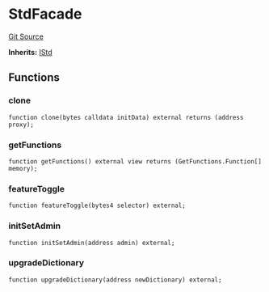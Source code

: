 # StdFacade
[Git Source](https://github.com/metacontract/mc/blob/b874bc295b567a7e9bd6d6c63dfe84df116a2f3a/src/std/interfaces/StdFacade.sol)

**Inherits:**
[IStd](../IStd.sol/interface.IStd.md)


## Functions
### clone


```solidity
function clone(bytes calldata initData) external returns (address proxy);
```

### getFunctions


```solidity
function getFunctions() external view returns (GetFunctions.Function[] memory);
```

### featureToggle


```solidity
function featureToggle(bytes4 selector) external;
```

### initSetAdmin


```solidity
function initSetAdmin(address admin) external;
```

### upgradeDictionary


```solidity
function upgradeDictionary(address newDictionary) external;
```

